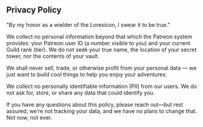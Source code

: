 ## Privacy Policy

"By my honor as a wielder of the Lorexicon, I swear it to be true."

We collect no personal information beyond that which the Patreon system provides: your Patreon user ID (a number visible to you) and your current Guild rank (tier). We do not seek your true name, the location of your secret tower, nor the contents of your vault.

We shall never sell, trade, or otherwise profit from your personal data — we just want to build cool things to help you enjoy your adventures.

We collect no personally identifiable information (PII) from our users. We do not ask for, store, or share any data that could identify you.

If you have any questions about this policy, please reach out—but rest assured, we’re not tracking your data, and we have no plans to change that. Not now, not ever.
